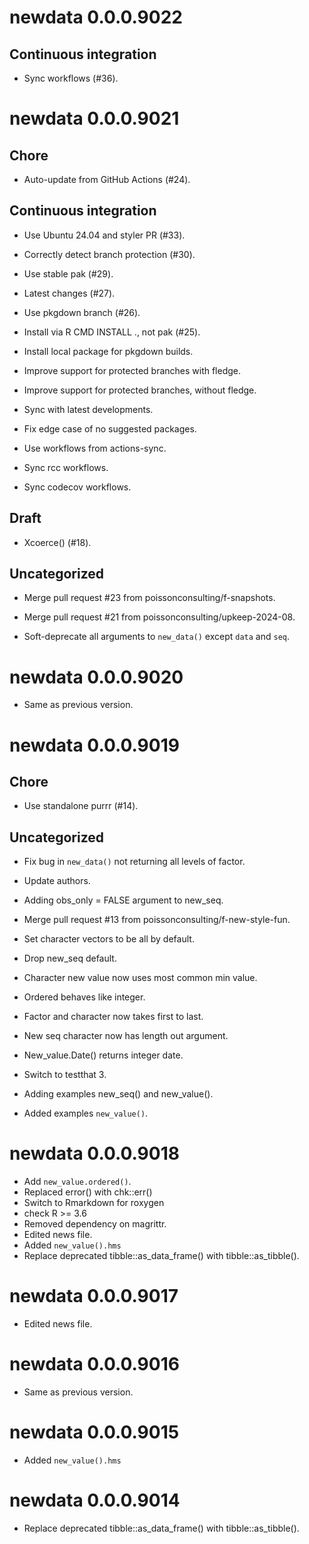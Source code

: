 <!-- NEWS.md is maintained by https://fledge.cynkra.com, contributors should not edit this file -->

# newdata 0.0.0.9022

## Continuous integration

- Sync workflows (#36).


# newdata 0.0.0.9021

## Chore

- Auto-update from GitHub Actions (#24).

## Continuous integration

- Use Ubuntu 24.04 and styler PR (#33).

- Correctly detect branch protection (#30).

- Use stable pak (#29).

- Latest changes (#27).

- Use pkgdown branch (#26).

- Install via R CMD INSTALL ., not pak (#25).

- Install local package for pkgdown builds.

- Improve support for protected branches with fledge.

- Improve support for protected branches, without fledge.

- Sync with latest developments.

- Fix edge case of no suggested packages.

- Use workflows from actions-sync.

- Sync rcc workflows.

- Sync codecov workflows.

## Draft

- Xcoerce() (#18).

## Uncategorized

- Merge pull request #23 from poissonconsulting/f-snapshots.

- Merge pull request #21 from poissonconsulting/upkeep-2024-08.

- Soft-deprecate all arguments to `new_data()` except `data` and `seq`.


# newdata 0.0.0.9020

- Same as previous version.


# newdata 0.0.0.9019

## Chore

- Use standalone purrr (#14).

## Uncategorized

- Fix bug in `new_data()` not returning all levels of factor.

- Update authors.

- Adding obs_only = FALSE argument to new_seq.

- Merge pull request #13 from poissonconsulting/f-new-style-fun.

- Set character vectors to be all by default.

- Drop new_seq default.

- Character new value now uses most common min value.

- Ordered behaves like integer.

- Factor and character now takes first to last.

- New seq character now has length out argument.

- New_value.Date() returns integer date.

- Switch to testthat 3.

- Adding examples new_seq() and new_value().

- Added examples `new_value()`.


# newdata 0.0.0.9018

- Add `new_value.ordered()`.
- Replaced error() with chk::err()
- Switch to Rmarkdown for roxygen
- check R >= 3.6
- Removed dependency on magrittr.
- Edited news file.
- Added `new_value().hms`
- Replace deprecated tibble::as_data_frame() with tibble::as_tibble().


# newdata 0.0.0.9017

- Edited news file.


# newdata 0.0.0.9016

- Same as previous version.


# newdata 0.0.0.9015

- Added `new_value().hms`


# newdata 0.0.0.9014

- Replace deprecated tibble::as_data_frame() with tibble::as_tibble().
